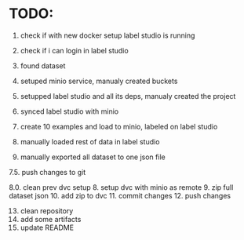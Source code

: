 # TODO:
1. check if with new docker setup label studio is running
2. check if i can login in label studio



1. found dataset
2. setuped minio service, manualy created buckets
3. setupped label studio and all its deps, manualy created the project
4. synced label studio with minio
5. create 10 examples and load to minio, labeled on label studio
6. manually loaded rest of data in label studio
7. manually exported all dataset to one json file



7.5. push changes to git

8.0. clean prev dvc setup
8. setup dvc with minio as remote
9. zip full dataset json
10. add zip to dvc
11. commit changes
12. push changes

13. clean repository
14. add some artifacts
15. update README
